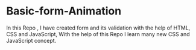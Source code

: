 # Basic-form-Animation
In this Repo , I have created form and its validation with the help of HTML, CSS and JavaScript, With the help of this Repo I learn many new CSS and JavaScript concept.
